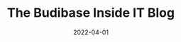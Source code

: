 ---
date: 2022-04-01
title: The Budibase Inside IT Blog
description: Budibase's Inside IT Blog – attracting thousands of monthly IT professionals – covers everything you need to know to accelerate and improve your IT team.
cover: "/homepage-meta.png"
draft: true
---
